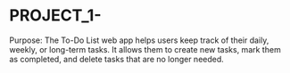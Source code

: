 # PROJECT_1-
Purpose: The To-Do List web app helps users keep track of their daily, weekly, or long-term tasks. It allows them to create new tasks, mark them as completed, and delete tasks that are no longer needed.